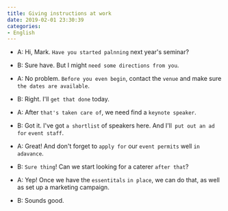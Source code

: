 ```yaml
---
title: Giving instructions at work
date: 2019-02-01 23:30:39
categories:
- English
---
```


- A: Hi, Mark. `Have you started palnning` next year's seminar?

- B: Sure have. But I might `need some directions from you`.

- A: No problem. `Before you even begin`, contact the `venue` and make sure `the dates are available`.

- B: Right. I'll `get that done` today.

- A: After `that's taken care of`, we need find a `keynote speaker`.

- B: Got it. I've got `a shortlist` of speakers here. And I'll` put out an ad for` `event staff`.

- A: Great! And don't forget to `apply for` our `event permits` well `in adavance`.

- B: `Sure thing`! Can we start looking for a caterer `after that`?

- A: Yep! Once we have the `essentitals` `in place`, we can do that, as well as set up a marketing campaign.

- B: Sounds good.